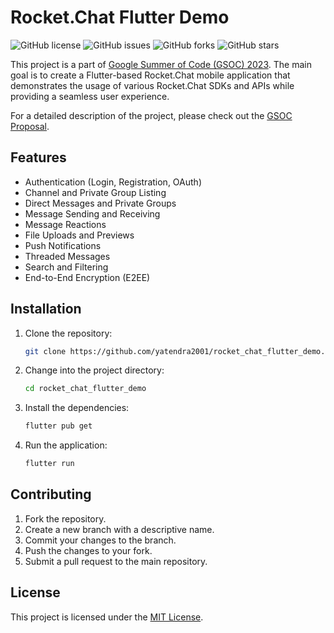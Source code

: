 # Rocket.Chat Flutter Demo

![GitHub license](https://img.shields.io/github/license/yatendra2001/rocket_chat_flutter_demo)
![GitHub issues](https://img.shields.io/github/issues/yatendra2001/rocket_chat_flutter_demo)
![GitHub forks](https://img.shields.io/github/forks/yatendra2001/rocket_chat_flutter_demo)
![GitHub stars](https://img.shields.io/github/stars/yatendra2001/rocket_chat_flutter_demo)

This project is a part of [Google Summer of Code (GSOC) 2023](https://summerofcode.withgoogle.com/). The main goal is to create a Flutter-based Rocket.Chat mobile application that demonstrates the usage of various Rocket.Chat SDKs and APIs while providing a seamless user experience.

For a detailed description of the project, please check out the [GSOC Proposal](https://docs.google.com/document/d/1ei5KKQNkgCOSJNpyj92rK7nrqi34Y55GnhVUScvBDxA/edit?usp=sharing).

## Features

- Authentication (Login, Registration, OAuth)
- Channel and Private Group Listing
- Direct Messages and Private Groups
- Message Sending and Receiving
- Message Reactions
- File Uploads and Previews
- Push Notifications
- Threaded Messages
- Search and Filtering
- End-to-End Encryption (E2EE)

## Installation

1. Clone the repository:

    ```bash
    git clone https://github.com/yatendra2001/rocket_chat_flutter_demo.git
    ```

2. Change into the project directory:

    ```bash
    cd rocket_chat_flutter_demo
    ```

3. Install the dependencies:

    ```bash
    flutter pub get
    ```

4. Run the application:

    ```bash
    flutter run
    ```

## Contributing

1. Fork the repository.
2. Create a new branch with a descriptive name.
3. Commit your changes to the branch.
4. Push the changes to your fork.
5. Submit a pull request to the main repository.

## License

This project is licensed under the [MIT License](LICENSE).
